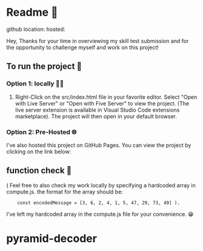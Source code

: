 # Readme 📕

github location:
hosted:

Hey, Thanks for your time in overviewing my skill test submission and for the opportunity to challenge myself and work on this project!

## To run the project 🏃

### Option 1: locally 🧑‍💻

1. Right-Click on the src/index.html file in your favorite editor. Select "Open with Live Server" or "Open with Five Server" to view the project. (The live server extension is available in Visual Studio Code extensions marketplace). The project will then open in your default browser.

### Option 2: Pre-Hosted 🌐

I've also hosted this project on GitHub Pages. You can view the project by clicking on the link below:

## function check 🧐

( Feel free to also check my work locally by specifying a hardcoded array in compute.js. the format for the array should be:

```
	const encodedMessage = [3, 6, 2, 4, 1, 5, 47, 29, 73, 49] ).
```

I've left my hardcoded array in the compute.js file for your convenience. 😁
# pyramid-decoder
